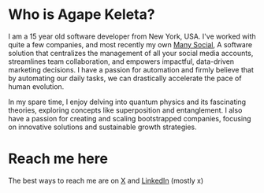 # Who is Agape Keleta?
I am a 15 year old software developer from New York, USA. I've worked with quite a few companies, and most recently my own [Many Social](https://many.app), A software solution that centralizes the management of all your social media accounts, streamlines team collaboration, and empowers impactful, data-driven marketing decisions. I have a passion for automation and firmly believe that by automating our daily tasks, we can drastically accelerate the pace of human evolution.

In my spare time, I enjoy delving into quantum physics and its fascinating theories, exploring concepts like superposition and entanglement. I also have a passion for creating and scaling bootstrapped companies, focusing on innovative solutions and sustainable growth strategies.

# Reach me here
The best ways to reach me are on [X](https://x.com/agapekl) and [LinkedIn](https://www.linkedin.com/in/agape-keleta-8301522ab/) (mostly x)

<!---
agapekl/agapekl is a ✨ special ✨ repository because its `README.md` (this file) appears on your GitHub profile.
You can click the Preview link to take a look at your changes.
--->
